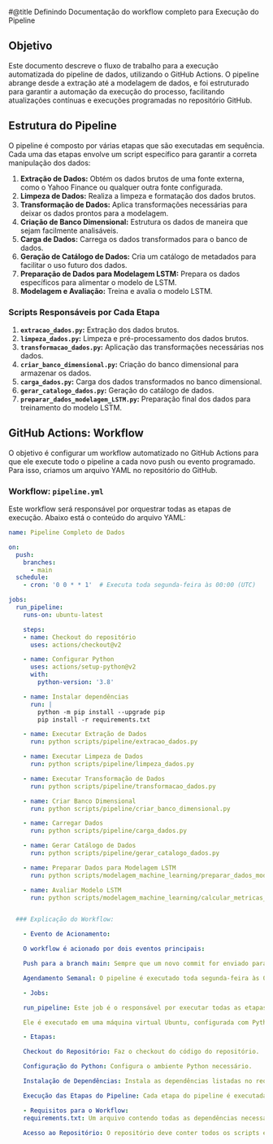 
#@title Definindo Documentação do workflow completo para Execução do Pipeline 

## Objetivo

Este documento descreve o fluxo de trabalho para a execução automatizada do pipeline de dados, utilizando o GitHub Actions. O pipeline abrange desde a extração até a modelagem de dados, e foi estruturado para garantir a automação da execução do processo, facilitando atualizações contínuas e execuções programadas no repositório GitHub.

## Estrutura do Pipeline

O pipeline é composto por várias etapas que são executadas em sequência. Cada uma das etapas envolve um script específico para garantir a correta manipulação dos dados:

1. **Extração de Dados:** Obtém os dados brutos de uma fonte externa, como o Yahoo Finance ou qualquer outra fonte configurada.
2. **Limpeza de Dados:** Realiza a limpeza e formatação dos dados brutos.
3. **Transformação de Dados:** Aplica transformações necessárias para deixar os dados prontos para a modelagem.
4. **Criação de Banco Dimensional:** Estrutura os dados de maneira que sejam facilmente analisáveis.
5. **Carga de Dados:** Carrega os dados transformados para o banco de dados.
6. **Geração de Catálogo de Dados:** Cria um catálogo de metadados para facilitar o uso futuro dos dados.
7. **Preparação de Dados para Modelagem LSTM:** Prepara os dados específicos para alimentar o modelo de LSTM.
8. **Modelagem e Avaliação:** Treina e avalia o modelo LSTM.

### Scripts Responsáveis por Cada Etapa

1. **`extracao_dados.py`:** Extração dos dados brutos.
2. **`limpeza_dados.py`:** Limpeza e pré-processamento dos dados brutos.
3. **`transformacao_dados.py`:** Aplicação das transformações necessárias nos dados.
4. **`criar_banco_dimensional.py`:** Criação do banco dimensional para armazenar os dados.
5. **`carga_dados.py`:** Carga dos dados transformados no banco dimensional.
6. **`gerar_catalogo_dados.py`:** Geração do catálogo de dados.
7. **`preparar_dados_modelagem_LSTM.py`:** Preparação final dos dados para treinamento do modelo LSTM.

## GitHub Actions: Workflow

O objetivo é configurar um workflow automatizado no GitHub Actions para que ele execute todo o pipeline a cada novo push ou evento programado. Para isso, criamos um arquivo YAML no repositório do GitHub.

### Workflow: `pipeline.yml`

Este workflow será responsável por orquestrar todas as etapas de execução. Abaixo está o conteúdo do arquivo YAML:

```yaml
name: Pipeline Completo de Dados

on:
  push:
    branches:
      - main
  schedule:
    - cron: '0 0 * * 1'  # Executa toda segunda-feira às 00:00 (UTC)

jobs:
  run_pipeline:
    runs-on: ubuntu-latest

    steps:
    - name: Checkout do repositório
      uses: actions/checkout@v2

    - name: Configurar Python
      uses: actions/setup-python@v2
      with:
        python-version: '3.8'

    - name: Instalar dependências
      run: |
        python -m pip install --upgrade pip
        pip install -r requirements.txt

    - name: Executar Extração de Dados
      run: python scripts/pipeline/extracao_dados.py

    - name: Executar Limpeza de Dados
      run: python scripts/pipeline/limpeza_dados.py

    - name: Executar Transformação de Dados
      run: python scripts/pipeline/transformacao_dados.py

    - name: Criar Banco Dimensional
      run: python scripts/pipeline/criar_banco_dimensional.py

    - name: Carregar Dados
      run: python scripts/pipeline/carga_dados.py

    - name: Gerar Catálogo de Dados
      run: python scripts/pipeline/gerar_catalogo_dados.py

    - name: Preparar Dados para Modelagem LSTM
      run: python scripts/modelagem_machine_learning/preparar_dados_modelagem_LSTM.py

    - name: Avaliar Modelo LSTM
      run: python scripts/modelagem_machine_learning/calcular_metricas_avaliar_modelo_LSTM.py


  ### Explicação do Workflow:

    - Evento de Acionamento:

    O workflow é acionado por dois eventos principais:

    Push para a branch main: Sempre que um novo commit for enviado para a branch main, o pipeline será executado automaticamente.

    Agendamento Semanal: O pipeline é executado toda segunda-feira às 00:00 UTC, garantindo que os dados sejam atualizados regularmente.

    - Jobs:

    run_pipeline: Este job é o responsável por executar todas as etapas do pipeline.

    Ele é executado em uma máquina virtual Ubuntu, configurada com Python 3.8.

    - Etapas:

    Checkout do Repositório: Faz o checkout do código do repositório.

    Configuração do Python: Configura o ambiente Python necessário.

    Instalação de Dependências: Instala as dependências listadas no requirements.txt.

    Execução das Etapas do Pipeline: Cada etapa do pipeline é executada com o comando python apontando para o script correspondente.

    - Requisitos para o Workflow:
    requirements.txt: Um arquivo contendo todas as dependências necessárias para rodar o pipeline. Ele deve estar no repositório e ser mantido atualizado.

    Acesso ao Repositório: O repositório deve conter todos os scripts e arquivos de dados necessários para a execução do pipeline.
